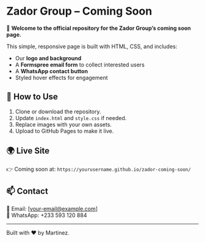 # Zador Group – Coming Soon

🚀 **Welcome to the official repository for the Zador Group’s coming soon page.**

This simple, responsive page is built with HTML, CSS, and includes:
- Our **logo and background**
- A **Formspree email form** to collect interested users
- A **WhatsApp contact button**
- Styled hover effects for engagement

## 🔧 How to Use

1. Clone or download the repository.
2. Update `index.html` and `style.css` if needed.
3. Replace images with your own assets.
4. Upload to GitHub Pages to make it live.

## 🌍 Live Site

👉 Coming soon at: `https://yourusername.github.io/zador-coming-soon/`

## 📫 Contact

📧 Email: [your-email@example.com]  
💬 WhatsApp: +233 593 120 884

---

Built with ❤️ by Martinez.
